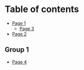 # Table of contents

* [Page 1](README.md)
  * [Page 3](page-1/page-3.md)
* [Page 2](page-2.md)

## Group 1

* [Page 4](group-1/page-4.md)
